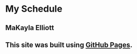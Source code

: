 # My Schedule 
## MaKayla Elliott
## This site was built using [GitHub Pages](https://github.com/makayla-elli/MySchedule).

